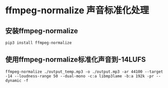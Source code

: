 # ffmpeg-normalize 声音标准化处理


## 安装ffmpeg-normalize
```shell
pip3 install ffmpeg-normalize
```
## 使用ffmpeg-normalize标准化声音到-14LUFS
```shell
ffmpeg-normalize ./output_temp.mp3 -o ./output.mp3 -ar 44100 --target -14 --loudness-range 50 --dual-mono -c:a libmp3lame -b:a 192k -pr --dynamic -f
```